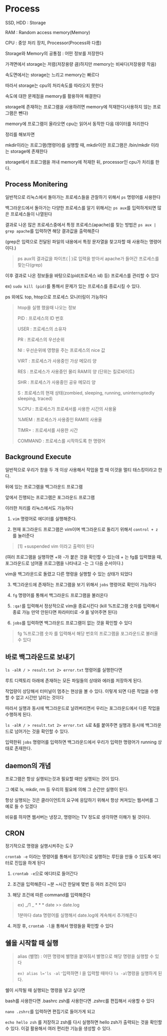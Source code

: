 # Process

SSD, HDD : Storage

RAM : Random access memory(Memory)

CPU : 중앙 처리 장치, Processor(Process와 다름)

Storage와 Memory의 공통점 : 어떤 정보를 저장한다

가격면에서 storage는 저렴(저장용량 큼)하지만 memory는 비싸다(저장용량 작음)

속도면에서는 storage는 느리고 memory는 빠르다

따라서 storage는 cpu의 처리속도를 따라오지 못한다

속도에 대한 문제점을 memory를 활용하여 해결한다

storage에 존재하는 프로그램을 사용하려면 memory에 적재한다(사용하지 않는 프로그램은 뺀다)

memory에 프로그램이 올라오면 cpu는 읽어서 동작한 다음 데이터를 처리한다

정리를 해보자면

mkdir이라는 프로그램(명령어)를 실행할 때, mkdir이란 프로그램은 /bin/mkdir 이라는 storage에 존재한다

storage에서 프로그램을 꺼내 memory에 적재한 뒤, processor인 cpu가 처리를 한다.

## Process Monitering

일반적으로 리눅스에서 돌아가는 프로세스들을 관찰하기 위해서 `ps` 명령어를 사용한다

백그라운드에서 돌아가는 다양한 프로세스를 알기 위해서는 `ps aux`를 입력하게되면 많은 프로세스들이 나열된다

결과로 나온 많은 프로세스중에서 특정 프로세스(apache)를 찾는 방법은 `ps aux | grep apache`를 입력하면 해당 결과값을 출력해준다

(grep은 입력으로 전달된 파일의 내용에서 특정 문자열을 찾고자할 때 사용하는 명령어이다.)

> ps aux의 결과값을 파이프( | )로 입력을 받아서 apache가 들어간 프로세스를 찾는다(grep)

이후 결과로 나온 정보들을 바탕으로(pid(프로세스 id) 등) 프로세스를 관리할 수 있다

ex) `sudo kill (pid)`를 통해서 문제가 있는 프로세스를 종료시킬 수 있다.

ps 외에도 top, htop으로 프로세스 모니터링이 가능하다

> htop을 실행 했을때 나오는 정보
>
> PID : 프로세스의 ID 번호
>
> USER : 프로세스의 소유자
>
> PR : 프로세스의 우선순위
>
> NI : 우선순위에 영향을 주는 프로세스의 nice 값
>
> VIRT : 프로세스가 사용중인 가상 메모리 양
>
> RES : 프로세스가 사용중인 물리 RAM의 양 (단위는 킬로바이트)
>
> SHR : 프로세스가 사용중인 공유 메모리 양
>
> S : 프로세스의 현재 상태(zombied, sleeping, running,
> uninterruptedly sleeping, traced)
>
> %CPU : 프로세스가 프로세서를 사용한 시간의 사용율
>
> %MEM : 프로세스가 사용중인 RAM의 사용율
>
> TIMR+ : 프로세서를 사용한 시간
>
> COMMAND : 프로세스를 시작하도록 한 명령어

## Background Execute

일반적으로 우리가 창을 두 개 이상 사용해서 작업을 할 때 이것을 멀티 태스킹이라고 한다.

뒤에 있는 프로그램을 백그라운드 프로그램

앞에서 진행되는 프로그램은 포그라운드 프로그램

이러한 처리를 리눅스에서도 가능하다

1. `vim` 명령어로 에디터를 실행해준다.

2. 현재 포그라운드 프로그램은 vim이며 백그라운드로 돌리기 위해서 `control + z` 를 눌러준다

> [1] +suspended vim 이라고 출력이 된다

(여러 프로그램을 실행하면 +와 -가 붙은 것을 확인할 수 있는데 + 는 fg를 입력했을 때, 포그라운드로 넘어올 프로그램을 나타내고 -는 그 다음 순서이다.)

vim을 백그라운드로 돌렸고 다른 명령을 실행할 수 있는 상태가 되었다

3. 백그라운드에 존재하는 프로그램을 보기 위해서 `jobs` 명령어로 확인이 가능하다

4. `fg` 명령어를 통해서 백그라운드 프로그램을 불러온다

5. `:qa!`를 입력해서 정상적으로 vim을 종료시킨다 (kill %프로그램 숫자를 입력해서 종료 가능 만약 안된다면 파라미터로 -9 를 넣어주면 된다)

6. `jobs`를 입력하면 백그라운드 프로그램이 없는 것을 확인할 수 있다

> fg %프로그램 숫자 를 입력해서 해당 번호의 프로그램을 포그라운드로 불러올 수 있다

## 바로 백그라운드로 보내기

`ls -alR / > result.txt 2> error.txt` 명령어를 실행한다면

루트 디렉토리 아래에 존재하는 모든 파일들의 상태와 에러를 저장하게 된다.

작업량이 상당해서 터미널이 멈추는 현상을 볼 수 있다. 이렇게 되면 다른 작업을 수행 할 수 없고 시간만 날리는 것이다

따라서 실행과 동시에 백그라운드로 날려버리면서 우리는 포그라운드에서 다른 작업을 수행하게 된다.

`ls -alR / > result.txt 2> error.txt &`로 &를 붙여주면 실행과 동시에 백그라운드로 넘어가는 것을 확인할 수 있다.

입력한뒤 `jobs` 명령어를 입력하면 백그라운드에서 우리가 입력한 명령어가 running 상태로 존재한다.

## daemon의 개념

프로그램은 항상 실행되는것과 필요할 때만 실행되는 것이 있다.

그 예로 ls, mkdir, rm 등 우리의 필요에 의해 그 순간만 실행이 된다.

항상 실행되는 것은 클라이언트의 요구에 응답하기 위해서 항상 켜져있는 웹서버를 그 예로 들 수 있겠다

비유를 하자면 웹서버는 냉장고, 명령어는 TV 정도로 생각하면 이해가 될 것이다.

## CRON

정기적으로 명령을 실행시켜주는 도구

`crontab -e` 이라는 명령어를 통해서 정기적으로 실행하는 루틴을 만들 수 있도록 에디터로 진입을 하게 된다

1. `crontab -e`으로 에디터로 들어간다

2. 조건을 입력해준다 ~분 ~시간 한달에 몇번 등 여러 조건이 있다

3. 해당 조건에 따른 command를 입력해준다

> ex) _/1 _ \* \* \* date >> date.log
>
> 1분마다 data 명령어를 실행해서 date.log에 계속해서 추가해준다

4. 저장 후, `crontab -l`을 통해서 명령들을 확인할 수 있다

## 쉘을 시작할 때 실행

> alias (별명) : 어떤 명령에 별명을 붙여줘서 별명으로 해당 명령을 실행할 수 있다
>
> `ex) alias l='ls -al'`입력하면 l 을 입력할 때마다 `ls -al`명령을 실행하게 된다.

쉘이 시작될 때 실행되는 명령을 넣고 싶다면

bash를 사용한다면 .bashrc zsh를 사용한다면 .zshrc를 편집해서 사용할 수 있다

`nano .zshrc`를 입력하면 편집기로 들어가게 되고

`echo hello zsh` 를 저장하고 zsh를 다시 실행하면 hello zsh가 출력되는 것을 확인할 수 있다. 이걸 활용해서 여러 편리한 기능을 생성할 수 있다.
